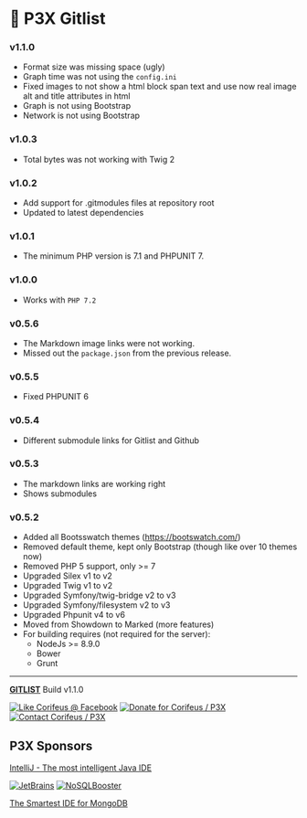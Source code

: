 [//]: #@corifeus-header

# 🤖 P3X Gitlist

                        
[//]: #@corifeus-header:end

### v1.1.0
* Format size was missing space (ugly)
* Graph time was not using the ```config.ini```
* Fixed images to not show a html block span text and use now real image alt and title attributes in html
* Graph is not using Bootstrap
* Network is not using Bootstrap

### v1.0.3
* Total bytes was not working with Twig 2

### v1.0.2
* Add support for .gitmodules files at repository root
* Updated to latest dependencies

### v1.0.1
* The minimum PHP version is 7.1 and PHPUNIT 7.

### v1.0.0
* Works with ```PHP 7.2```


### v0.5.6
* The Markdown image links were not working. 
* Missed out the ```package.json``` from the previous release.

### v0.5.5
* Fixed PHPUNIT 6

### v0.5.4
* Different submodule links for Gitlist and Github

### v0.5.3
* The markdown links are working right
* Shows submodules

### v0.5.2
* Added all Bootsswatch themes (https://bootswatch.com/)
* Removed default theme, kept only Bootstrap (though like over 10 themes now)
* Removed PHP 5 support, only >= 7
* Upgraded Silex v1 to v2
* Upgraded Twig v1 to v2
* Upgraded Symfony/twig-bridge v2 to v3
* Upgraded  Symfony/filesystem v2 to v3
* Upgraded Phpunit v4 to v6
* Moved from Showdown to Marked (more features)
* For building requires (not required for the server):
  * NodeJs >= 8.9.0
  * Bower
  * Grunt

   
[//]: #@corifeus-footer

---

[**GITLIST**](https://pages.corifeus.com/gitlist) Build v1.1.0 

[![Like Corifeus @ Facebook](https://img.shields.io/badge/LIKE-Corifeus-3b5998.svg)](https://www.facebook.com/corifeus.software) [![Donate for Corifeus / P3X](https://img.shields.io/badge/Donate-Corifeus-003087.svg)](https://www.paypal.com/cgi-bin/webscr?cmd=_s-xclick&hosted_button_id=QZVM4V6HVZJW6)  [![Contact Corifeus / P3X](https://img.shields.io/badge/Contact-P3X-ff9900.svg)](https://www.patrikx3.com/en/front/contact) 


## P3X Sponsors

[IntelliJ - The most intelligent Java IDE](https://www.jetbrains.com)
  
[![JetBrains](https://cdn.corifeus.com/assets/svg/jetbrains-logo.svg)](https://www.jetbrains.com/) [![NoSQLBooster](https://cdn.corifeus.com/assets/png/nosqlbooster-70x70.png)](https://www.nosqlbooster.com/)

[The Smartest IDE for MongoDB](https://www.nosqlbooster.com)
  
  
 

[//]: #@corifeus-footer:end